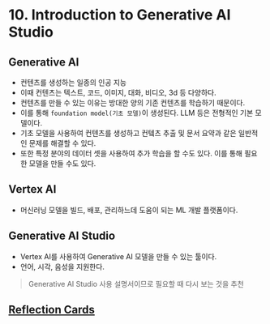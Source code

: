 # 10. Introduction to Generative AI Studio

## Generative AI

- 컨텐츠를 생성하는 일종의 인공 지능
- 이때 컨텐츠는 텍스트, 코드, 이미지, 대화, 비디오, 3d 등 다양하다.
- 컨텐츠를 만들 수 있는 이유는 방대한 양의 기존 컨텐츠를 학습하기 때문이다.
- 이를 통해 `foundation model(기초 모델)`이 생성된다. LLM 등은 전형적인 기본 모델이다.
- 기초 모델을 사용하여 컨텐츠를 생성하고 컨텤츠 추출 및 문서 요약과 같은 일반적인 문제를 해결할 수 있다.
- 또한 특정 분야의 데이터 셋을 사용하여 추가 학습을 할 수도 있다. 이를 통해 필요한 모델을 만들 수도 있다.

## Vertex AI

- 머신러닝 모델을 빌드, 배포, 관리하느데 도움이 되는 ML 개발 플랫폼이다.

## Generative AI Studio

- Vertex AI를 사용하여 Generative AI 모델을 만들 수 있는 툴이다.
- 언어, 시각, 음성을 지원한다.

> Generative AI Studio 사용 설명서이므로 필요할 때 다시 보는 것을 추천

## [Reflection Cards](https://storage.googleapis.com/cloud-training/cls-html5-courses/T-GENAISTUDIO-B/index.html#/)